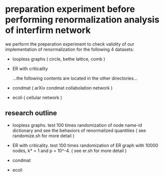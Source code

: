 # preparation experiment before performing renormalization analysis of interfirm network

we perform the preperation experiment to check validity of our implementation of renormalization for the following 4 datasets:

-	loopless graphs ( circle, bethe lattice, comb )
-	ER with criticality

	...the following contents are located in the other directories...

-	condmat ( arXiv condmat collabolation network )
-	ecoli ( cellular network )

research outline
----------------

-	loopless graphs. test 100 times randomization of node name-id dictionary and see the behaviors of renormalized quantities ( see randomize.sh for more detail )

-	ER with criticality. test 100 times randomization of ER graph with 10000 nodes, k\* = 1 and p = 10^-4. ( see er.sh for more detail )

-	condmat

-	ecoli
